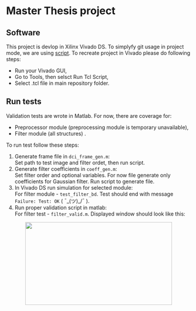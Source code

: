 # Master Thesis project

## Software  
This project is devlop in Xilinx Vivado DS. To simplyfy git usage in project mode, we are using [script](https://github.com/barbedo/vivado-git). To recreate project in Vivado please do following steps:  
- Run your Vivado GUI,
- Go to Tools, then selsct Run Tcl Script,
- Select .tcl file in main repository folder.

## Run tests  
Validation tests are wrote in Matlab. For now, there are coverage for:
- Preprocessor module (preprocessing module is temporary unavailable),
- Filter module (all structures)  .

To run test follow these steps:
1. Generate frame file in `dci_frame_gen.m`:  
Set path to test image and filter ordet, then run script.  
2. Generate filter coefficients in `coeff_gen.m`:  
Set filter order and optional variables. For now file generate only coefficients for Gaussian filter. Run script to generate file.  
3. In Vivado DS run simulation for selected module:  
For filter module - `test_filter_bd`. Test should end with message `Failure: Test: OK` ( ¯\_(ツ)_/¯ ).
4. Run proper validation script in matlab:  
For filter test - `filter_valid.m`. Displayed window should look like this:  
<p align="center">
<img src="https://user-images.githubusercontent.com/47113343/119718390-ccb11b80-be67-11eb-8bfc-de7b501b78ca.jpg" width="400" height="225">
</p>  
